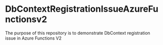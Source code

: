 # DbContextRegistrationIssueAzureFunctionsv2
The purpose of this repository is to demonstrate DbContext registration issue in Azure Functions V2
